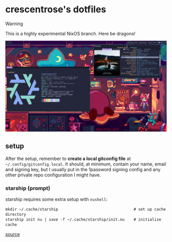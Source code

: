 # crescentrose's dotfiles

> [!WARNING]
> This is a highly experimental NixOS branch. Here be dragons!

![screenshot](./screenshot.png)

## setup

After the setup, remember to **create a local gitconfig file** at `~/.config/gitconfig.local`. It
should, at minimum, contain your name, email and signing key, but I usually put in the 1password
signing config and any other private repo configuration I might have.

### starship (prompt)

starship requires some extra setup with `nushell`:

```nu
mkdir ~/.cache/starship                                 # set up cache directory
starship init nu | save -f ~/.cache/starship/init.nu    # initialize cache
```

[source](https://starship.rs/guide/#%F0%9F%9A%80-installation)
